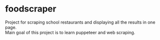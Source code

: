 # foodscraper
Project for scraping school restaurants and displaying all the results in one page.  
Main goal of this project is to learn puppeteer and web scraping.
